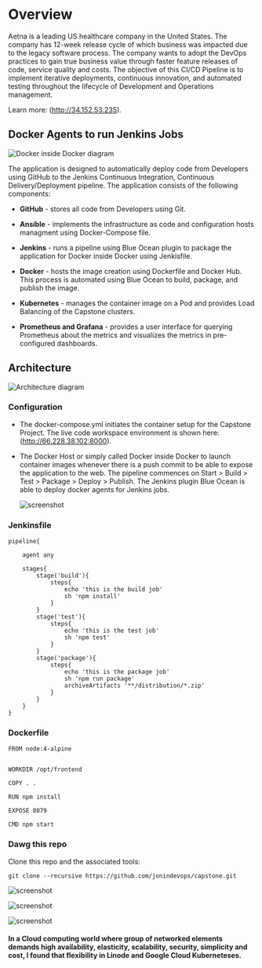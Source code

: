 # Overview

Aetna is a leading US healthcare company in the United States. 
The company has 12-week release cycle of which business was impacted 
due to the legacy software process. The company wants to adopt 
the DevOps practices to gain true business value through faster feature releases of code, 
service quality and costs. The objective of this CI/CD 
Pipeline is to implement iterative deployments, continuous innovation, 
and automated testing throughout the lifecycle of Development and Operations management.

Learn more: (http://34.152.53.235).

## Docker Agents to run Jenkins Jobs

![Docker inside Docker diagram](resources/jonin6.png)

The application is designed to automatically deploy code from Developers
using GitHub to the Jenkins Continuous Integration, Continuous Delivery/Deployment pipeline. The application consists
of the following components:

*   **GitHub** - stores all code from Developers using Git.

*   **Ansible** - implements the infrastructure as code and configuration
    hosts managment using Docker-Compose file.
    
*   **Jenkins** - runs a pipeline using Blue Ocean plugin to package the
    application for Docker inside Docker using Jenkisfile.

*   **Docker** - hosts the image creation using Dockerfile and Docker Hub.
    This process is automated using Blue Ocean to build, package, and publish the image.

*   **Kubernetes** - manages the container image on a Pod and provides Load Balancing
    of the Capstone clusters.

*   **Prometheus and Grafana** - provides a user interface for querying Prometheus
    about the metrics and visualizes the metrics in pre-configured dashboards.

## Architecture

![Architecture diagram](resources/architecture.png)


### Configuration

*   The docker-compose.yml initiates the container setup for the Capstone Project.
    The live code workspace environment is shown here: (http://66.228.38.102:8000).
    
*   The Docker Host or simply called Docker inside Docker to launch container images
    whenever there is a push commit to be able to expose the application to the web.
    The pipeline commences on Start > Build > Test > Package > Deploy > Publish. The
    Jenkins plugin Blue Ocean is able to deploy docker agents for Jenkins jobs.
    
    ![screenshot](resources/jonin16.png)


### Jenkinsfile

```shell
pipeline{

    agent any  

    stages{
        stage('build'){
            steps{
                echo 'this is the build job'
                sh 'npm install'
            }
        }
        stage('test'){
            steps{
                echo 'this is the test job'
                sh 'npm test'
            }
        }
        stage('package'){
            steps{
                echo 'this is the package job'
                sh 'npm run package'
                archiveArtifacts '**/distribution/*.zip'
            }
        }
    }
}

```

### Dockerfile

```shell
FROM node:4-alpine


WORKDIR /opt/frontend

COPY . .

RUN npm install

EXPOSE 8079

CMD npm start

```


### Dawg this repo

Clone this repo and the associated tools:

```shell
git clone --recursive https://github.com/jonindevops/capstone.git
```

![screenshot](resources/terminal.png)


![screenshot](resources/jonin17.png)


![screenshot](resources/jonin18.png)


#### In a Cloud computing world where group of networked elements demands high availability, elasticity, scalability, security, simplicity and cost, I found that flexibility in Linode and Google Cloud Kuberneteses.
